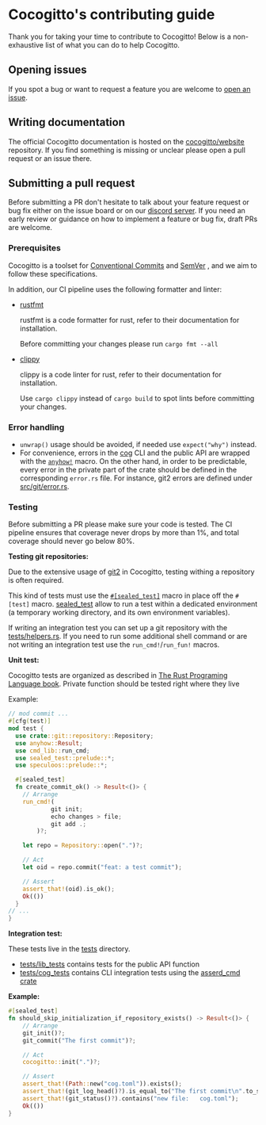 # Cocogitto's contributing guide

Thank you for taking your time to contribute to Cocogitto! Below is a non-exhaustive list of what you can 
do to help Cocogitto.

## Opening issues

If you spot a bug or want to request a feature you are welcome to [open an issue](https://github.com/cocogitto/cocogitto/issues/new/choose).

## Writing documentation

The official Cocogitto documentation is hosted on the [cocogitto/website](https://github.com/cocogitto/website) repository. 
If you find something is missing or unclear please open a pull request or an issue there.

## Submitting a pull request

Before submitting a PR don't hesitate to talk about your feature request or bug fix either on the issue board or on 
our [discord server](https://discord.gg/951009223121195021).
If you need an early review or guidance on how to implement a feature or bug fix, draft PRs are welcome.

### Prerequisites

Cocogitto is a toolset for [Conventional Commits](https://www.conventionalcommits.org/en/v1.0.0/) and [SemVer](https://semver.org/)
, and we aim to follow these specifications.

In addition, our CI pipeline uses the following formatter and linter:

- [rustfmt](https://github.com/rust-lang/rustfmt)

  rustfmt is a code formatter for rust, refer to their documentation for installation.

  Before committing your changes please run `cargo fmt --all`

- [clippy](https://github.com/rust-lang/rust-clippy)

  clippy is a code linter for rust, refer to their documentation for installation.

  Use `cargo clippy` instead of `cargo build` to spot lints before committing your changes.

### Error handling
* `unwrap()` usage should be avoided, if needed use `expect("why")` instead.
* For convenience, errors in the [cog](src/bin/cog.rs) CLI and the public API are wrapped with the 
  [`anyhow!`](https://docs.rs/anyhow/latest/anyhow/macro.anyhow.html) macro.
  On the other hand, in order to be predictable, every error in the private part of the crate should be defined 
  in the corresponding `error.rs` file. For instance, git2 errors are defined under [src/git/error.rs](src/git/error.rs). 

### Testing

Before submitting a PR please make sure your code is tested. The CI pipeline ensures that coverage never drops by more than 
1%, and total coverage should never go below 80%.

**Testing git repositories:**

Due to the extensive usage of [git2](https://crates.io/crates/git2) in Cocogitto,
testing withing a repository is often required.


This kind of tests must use the [`#[sealed_test]`](https://crates.io/crates/sealed_test)
macro in place off the `#[test]` macro. [sealed_test](https://crates.io/crates/sealed_test) allow to run a test
within a dedicated environment (a temporary working directory, and its own environment variables).

If writing an integration test you can set up a git repository with the [tests/helpers.rs](tests/helpers.rs).
If you need to run some additional shell command or are not writing an integration test use the `run_cmd!`/`run_fun!` macros.

**Unit test:**

Cocogitto tests are organized as described in [The Rust Programing Language book](https://doc.rust-lang.org/stable/book/ch11-03-test-organization.html). 
Private function should be tested right where they live 

Example:
```rust
// mod commit ... 
#[cfg(test)]
mod test {
  use crate::git::repository::Repository;
  use anyhow::Result;
  use cmd_lib::run_cmd;
  use sealed_test::prelude::*;
  use speculoos::prelude::*;

  #[sealed_test]
  fn create_commit_ok() -> Result<()> {
    // Arrange
    run_cmd!(
            git init;
            echo changes > file;
            git add .;
        )?;

    let repo = Repository::open(".")?;

    // Act
    let oid = repo.commit("feat: a test commit");

    // Assert
    assert_that!(oid).is_ok();
    Ok(())
  }
// ... 
}
```

**Integration test:**

These tests live in the [tests](tests) directory.
- [tests/lib_tests](tests/lib_tests) contains tests for the public API function
- [tests/cog_tests](tests/cog_tests) contains CLI integration tests using the [asserd_cmd crate](https://crates.io/crates/assert_cmd)

**Example:**
```rust
#[sealed_test]
fn should_skip_initialization_if_repository_exists() -> Result<()> {
    // Arrange
    git_init()?;
    git_commit("The first commit")?;

    // Act
    cocogitto::init(".")?;

    // Assert
    assert_that!(Path::new("cog.toml")).exists();
    assert_that!(git_log_head()?).is_equal_to("The first commit\n".to_string());
    assert_that!(git_status()?).contains("new file:   cog.toml");
    Ok(())
}
```


